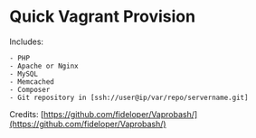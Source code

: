 # Quick Vagrant Provision

Includes:

    - PHP
    - Apache or Nginx
    - MySQL
    - Memcached
    - Composer
    - Git repository in [ssh://user@ip/var/repo/servername.git]

Credits: [https://github.com/fideloper/Vaprobash/](https://github.com/fideloper/Vaprobash/)
